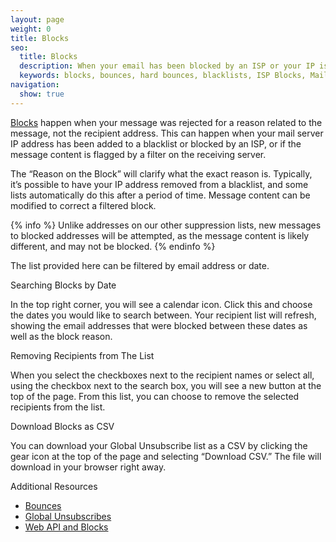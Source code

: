 ```yaml
---
layout: page
weight: 0
title: Blocks
seo:
  title: Blocks
  description: When your email has been blocked by an ISP or your IP is on a blacklist.
  keywords: blocks, bounces, hard bounces, blacklists, ISP Blocks, Mail provider blocks
navigation:
  show: true
---
```


[Blocks]({{root_url}}/Glossary/blocks.html) happen when your message was rejected for a reason related to the message, not the recipient address. This can happen when your mail server IP address has been added to a blacklist or blocked by an ISP, or if the message content is flagged by a filter on the receiving server.

The “Reason on the Block” will clarify what the exact reason is. Typically, it’s possible to have your IP address removed from a blacklist, and some lists automatically do this after a period of time. Message content can be modified to correct a filtered block.

{% info %}
Unlike addresses on our other suppression lists, new messages to blocked addresses will be attempted, as the message content is likely different, and may not be blocked.
{% endinfo %}

The list provided here can be filtered by email address or date.

<page-anchor el="h2">
Searching Blocks by Date
</page-anchor>

In the top right corner, you will see a calendar icon. Click this and choose the dates you would like to search between. Your recipient list will refresh, showing the email addresses that were blocked between these dates as well as the block reason.

<page-anchor el="h2">
Removing Recipients from The List
</page-anchor>

When you select the checkboxes next to the recipient names or select all, using the checkbox next to the search box, you will see a new button at the top of the page. From this list, you can choose to remove the selected recipients from the list.

<page-anchor el="h2">
Download Blocks as CSV
</page-anchor>

You can download your Global Unsubscribe list as a CSV by clicking the gear icon at the top of the page and selecting “Download CSV.” The file will download in your browser right away.

<page-anchor el="h2">
Additional Resources
</page-anchor>

- [Bounces]({{root_url}}/User_Guide/Suppressions/bounces.html)
- [Global Unsubscribes]({{root_url}}/User_Guide/Suppressions/global_unsubscribes.html)
- [Web API and Blocks]({{root_url}}/API_Reference/Web_API/blocks.html)
